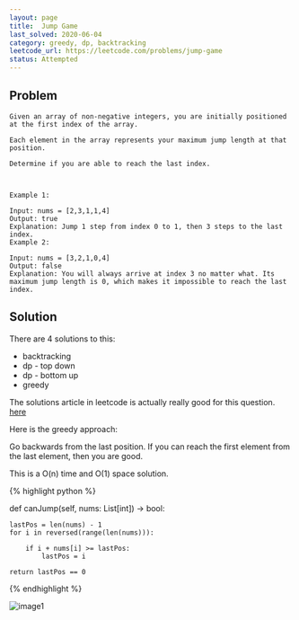 ```yaml
---
layout: page
title:  Jump Game
last_solved: 2020-06-04
category: greedy, dp, backtracking
leetcode_url: https://leetcode.com/problems/jump-game
status: Attempted
---
```


Problem
-------

```
Given an array of non-negative integers, you are initially positioned at the first index of the array.

Each element in the array represents your maximum jump length at that position.

Determine if you are able to reach the last index.

 

Example 1:

Input: nums = [2,3,1,1,4]
Output: true
Explanation: Jump 1 step from index 0 to 1, then 3 steps to the last index.
Example 2:

Input: nums = [3,2,1,0,4]
Output: false
Explanation: You will always arrive at index 3 no matter what. Its maximum jump length is 0, which makes it impossible to reach the last index.

```

Solution
----------

There are 4 solutions to this:
- backtracking
- dp - top down
- dp - bottom up
- greedy


The solutions article in leetcode is actually really good for this question. [here](https://leetcode.com/problems/jump-game/solution/)

Here is the greedy approach:

Go backwards from the last position. If you can reach the first element from the last element, then you are good.

This is a O(n) time and O(1) space solution.

{% highlight python %}

def canJump(self, nums: List[int]) -> bool:
    
    lastPos = len(nums) - 1
    for i in reversed(range(len(nums))):
        
        if i + nums[i] >= lastPos:
            lastPos = i
    
    return lastPos == 0

{% endhighlight %}


![image1]()